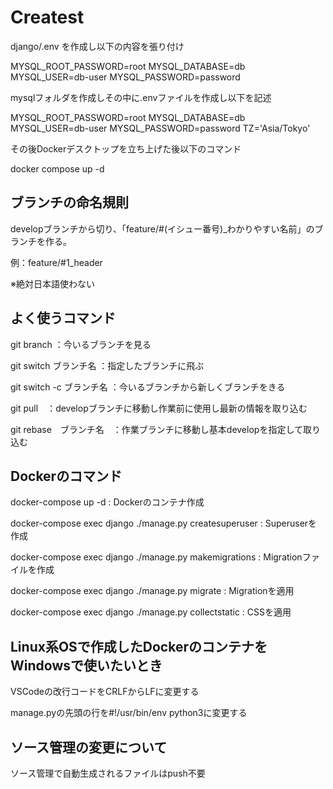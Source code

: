 # Createst

django/.env を作成し以下の内容を張り付け

MYSQL_ROOT_PASSWORD=root
MYSQL_DATABASE=db
MYSQL_USER=db-user
MYSQL_PASSWORD=password



mysqlフォルダを作成しその中に.envファイルを作成し以下を記述

MYSQL_ROOT_PASSWORD=root
MYSQL_DATABASE=db
MYSQL_USER=db-user
MYSQL_PASSWORD=password
TZ='Asia/Tokyo'

その後Dockerデスクトップを立ち上げた後以下のコマンド

docker compose up -d

## ブランチの命名規則 
  
developブランチから切り、「feature/#(イシュー番号)_わかりやすい名前」のブランチを作る。  
  
例：feature/#1_header  
  
※絶対日本語使わない  

## よく使うコマンド  
  
git branch ：今いるブランチを見る  
  
git switch ブランチ名 ：指定したブランチに飛ぶ  
  
git switch -c ブランチ名 ：今いるブランチから新しくブランチをきる  
  
git pull　：developブランチに移動し作業前に使用し最新の情報を取り込む  
  
git rebase　ブランチ名　：作業ブランチに移動し基本developを指定して取り込む 

## Dockerのコマンド

docker-compose up -d : Dockerのコンテナ作成

docker-compose exec django ./manage.py createsuperuser : Superuserを作成

docker-compose exec django ./manage.py makemigrations : Migrationファイルを作成

docker-compose exec django ./manage.py migrate : Migrationを適用

docker-compose exec django ./manage.py collectstatic : CSSを適用


## Linux系OSで作成したDockerのコンテナをWindowsで使いたいとき

VSCodeの改行コードをCRLFからLFに変更する

manage.pyの先頭の行を#!/usr/bin/env python3に変更する

## ソース管理の変更について

ソース管理で自動生成されるファイルはpush不要